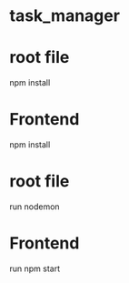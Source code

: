 # task_manager

# root file
npm install

# Frontend
npm install

# root file
run nodemon

# Frontend
run npm start

